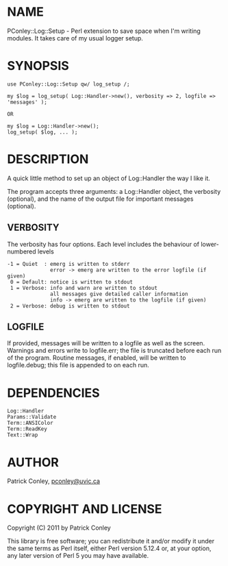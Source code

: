 # NAME

PConley::Log::Setup - Perl extension to save space when I'm writing modules.
It takes care of my usual logger setup.

# SYNOPSIS

    use PConley::Log::Setup qw/ log_setup /;

    my $log = log_setup( Log::Handler->new(), verbosity => 2, logfile => 'messages' );

    OR

    my $log = Log::Handler->new();
    log_setup( $log, ... );

# DESCRIPTION

A quick little method to set up an object of Log::Handler the way I like it.

The program accepts three arguments: a Log::Handler object, the verbosity
(optional), and the name of the output file for important messages (optional).

## VERBOSITY

The verbosity has four options. Each level includes the behaviour of
lower-numbered levels

    -1 = Quiet  : emerg is written to stderr
                  error -> emerg are written to the error logfile (if given)
     0 = Default: notice is written to stdout
     1 = Verbose: info and warn are written to stdout
                  all messages give detailed caller information
                  info -> emerg are written to the logfile (if given)
     2 = Verbose: debug is written to stdout

## LOGFILE

If provided, messages will be written to a logfile as well as the screen.
Warnings and errors write to logfile.err; the file is truncated before each
run of the program. Routine messages, if enabled, will be written to
logfile.debug; this file is appended to on each run.

# DEPENDENCIES

    Log::Handler
    Params::Validate
    Term::ANSIColor
    Term::ReadKey
    Text::Wrap

# AUTHOR

Patrick Conley, <pconley@uvic.ca>

# COPYRIGHT AND LICENSE

Copyright (C) 2011 by Patrick Conley

This library is free software; you can redistribute it and/or modify
it under the same terms as Perl itself, either Perl version 5.12.4 or,
at your option, any later version of Perl 5 you may have available.
